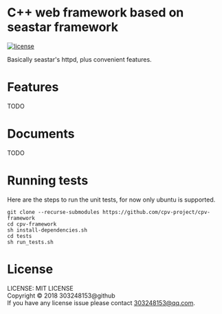 # C++ web framework based on seastar framework

[![license](https://img.shields.io/github/license/cpv-project/cpv-manage-scripts.svg)]() 

Basically seastar's httpd, plus convenient features.

# Features

TODO

# Documents

TODO

# Running tests

Here are the steps to run the unit tests, for now only ubuntu is supported.

``` text
git clone --recurse-submodules https://github.com/cpv-project/cpv-framework
cd cpv-framework
sh install-dependencies.sh
cd tests
sh run_tests.sh
```

# License

LICENSE: MIT LICENSE<br/>
Copyright © 2018 303248153@github<br/>
If you have any license issue please contact 303248153@qq.com.

